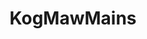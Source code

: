 ---
title: KogMawMains
crosslinks:
- leagueoflegends
- lulumains
- livven
- summonerschool
- TeemoTalk
---